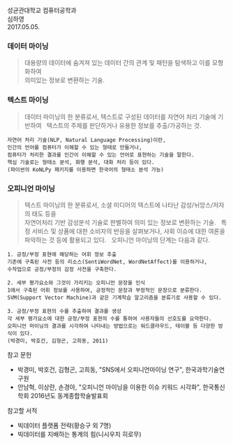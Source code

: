 성균관대학교 컴퓨터공학과  
심하영  
2017.05.05.  
  
  
### 데이터 마이닝
> 대용량의 데이터에 숨겨져 있는 데이터 간의 관계 및 패턴을 탐색하고 이를 모형화하여  
> 의미있는 정보로 변환하는 기술.


### 텍스트 마이닝
> 데이터 마이닝의 한 분류로서, 텍스트로 구성된 데이터를 자연어 처리 기술에 기반하여  
> 텍스트의 주제를 판단하거나 유용한 정보를 추출/가공하는 것.  
~~~
자연어 처리 기술(NLP, Natural Language Processing)이란,  
인간의 언어를 컴퓨터가 이해할 수 있는 형태로 만들거나,  
컴퓨터가 처리한 결과를 인간이 이해할 수 있는 언어로 표현하는 기술을 말한다.
핵심 기술로는 형태소 분석, 화행 분석, 대화 처리 등이 있다.  
(파이썬의 KoNLPy 패키지를 이용하면 한국어의 형태소 분석 가능)
~~~

### 오피니언 마이닝
> 텍스트 마이닝의 한 분류로서, 소셜 미디어의 텍스트에 나타난 감성/뉘앙스/저자의 태도 등을  
> 자연어처리 기반 감성분석 기술로 판별하여 의미 있는 정보로 변환하는 기술.  
> 특정 서비스 및 상품에 대한 소비자의 반응을 살펴보거나, 사회 이슈에 대한 여론을 파악하는 것 등에 활용되고 있다.  
> 오피니언 마이닝의 단계는 다음과 같다.
~~~
1. 긍정/부정 표현에 해당하는 어휘 정보 추출
기존에 구축된 사전 등의 리소스(SentiWordNet, WordNetAffect)를 이용하거나,  
수작업으로 긍정/부정의 감정 사전을 구축한다.  

2. 세부 평가요소와 그것이 가리키는 오피니언 문장을 인식
1에서 구축된 어휘 정보를 사용하여, 긍정적인 문장과 부정적인 문장으로 분류한다.  
SVM(Support Vector Machine)과 같은 기계학습 알고리즘을 분류기로 사용할 수 있다.  

3. 긍정/부정 표현의 수를 추출하여 결과를 생성
각 세부 평가요소에 대한 긍정/부정 표현의 수를 통하여 사용자들의 선호도를 요약한다.  
오피니언 마이닝의 결과를 시각하여 나타내는 방법으로는 워드클라우드, 테이블 등 다양한 방식이 있다.  
(박경미, 박호건, 김형곤, 고희동, 2011)
~~~



참고 문헌  
- 박경미, 박호건, 김형곤, 고희동, "SNS에서 오피니언마이닝 연구", 한국과학기술연구원  
- 안남혁, 이상란, 손경아, "오피니언 마이닝을 이용한 이슈 키워드 시각화", 한국통신학회 2016년도 동계종합학술발표회  


참고할 서적  
- 빅데이터 플랫폼 전략(황승구 외 7명)  
- 빅데이터를 지배하는 통계의 힘(니시우치 히로무)
